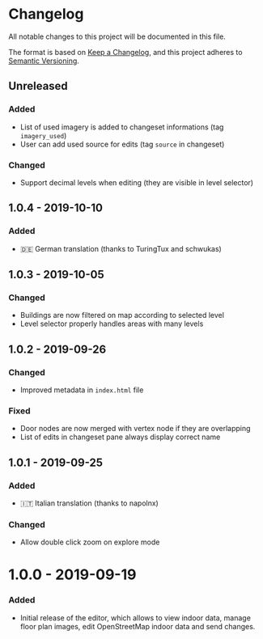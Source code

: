 # Changelog
All notable changes to this project will be documented in this file.

The format is based on [Keep a Changelog](https://keepachangelog.com/en/1.0.0/),
and this project adheres to [Semantic Versioning](https://semver.org/spec/v2.0.0.html).

## Unreleased

### Added
- List of used imagery is added to changeset informations (tag `imagery_used`)
- User can add used source for edits (tag `source` in changeset)

### Changed
- Support decimal levels when editing (they are visible in level selector)


## 1.0.4 - 2019-10-10

### Added
- 🇩🇪 German translation (thanks to TuringTux and schwukas)


## 1.0.3 - 2019-10-05

### Changed
- Buildings are now filtered on map according to selected level
- Level selector properly handles areas with many levels


## 1.0.2 - 2019-09-26

### Changed
- Improved metadata in `index.html` file

### Fixed
- Door nodes are now merged with vertex node if they are overlapping
- List of edits in changeset pane always display correct name


## 1.0.1 - 2019-09-25

### Added
- 🇮🇹 Italian translation (thanks to napolnx)

### Changed
- Allow double click zoom on explore mode


# 1.0.0 - 2019-09-19

### Added
- Initial release of the editor, which allows to view indoor data, manage floor plan images, edit OpenStreetMap indoor data and send changes.
